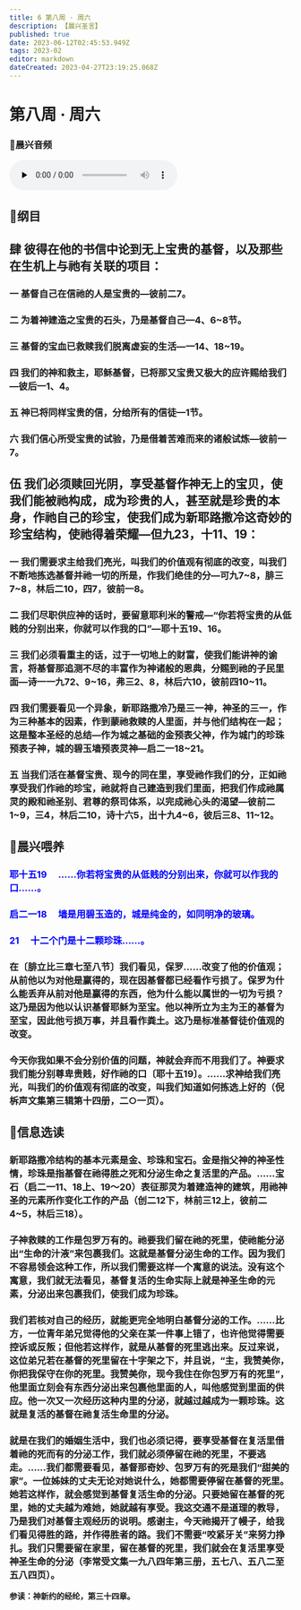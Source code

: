 ```yaml
---
title: 6 第八周 · 周六
description: 【晨兴圣言】
published: true
date: 2023-06-12T02:45:53.949Z
tags: 2023-02
editor: markdown
dateCreated: 2023-04-27T23:19:25.068Z
---
```


# 第八周 · 周六
### 🎵晨兴音频
<audio id="audio" controls="" preload="none">
      <source id="mp3" src="/2023-02/week8/week8day6.mp3">
</audio>

<!-- Google tag (gtag.js) -->
<script async src="https://www.googletagmanager.com/gtag/js?id=G-1P8709Z16T"></script>
<script>
  window.dataLayer = window.dataLayer || [];
  function gtag(){dataLayer.push(arguments);}
  gtag('js', new Date());

  gtag('config', 'G-1P8709Z16T');
</script>
## 📙纲目

## **肆	彼得在他的书信中论到无上宝贵的基督，以及那些在生机上与祂有关联的项目：**

### 一	基督自己在信祂的人是宝贵的—彼前二7。

### 二	为着神建造之宝贵的石头，乃是基督自己—4、6~8节。

### 三	基督的宝血已救赎我们脱离虚妄的生活—一14、18~19。

### 四	我们的神和救主，耶稣基督，已将那又宝贵又极大的应许赐给我们—彼后一1、4。

### 五	神已将同样宝贵的信，分给所有的信徒—1节。

### 六	我们信心所受宝贵的试验，乃是借着苦难而来的诸般试炼—彼前一7。

## **伍	我们必须赎回光阴，享受基督作神无上的宝贝，使我们能被祂构成，成为珍贵的人，甚至就是珍贵的本身，作祂自己的珍宝，使我们成为新耶路撒冷这奇妙的珍宝结构，使祂得着荣耀—但九23，十11、19：**

### 一	我们需要求主给我们亮光，叫我们的价值观有彻底的改变，叫我们不断地拣选基督并祂一切的所是，作我们绝佳的分—可九7~8，腓三7~8，林后二10，四7，彼前一8。

### 二	我们尽职供应神的话时，要留意耶利米的警戒—“你若将宝贵的从低贱的分别出来，你就可以作我的口”—耶十五19、16。

### 三	我们必须看重主的话，过于一切地上的财富，使我们能讲神的谕言，将基督那追测不尽的丰富作为神诸般的恩典，分赐到祂的子民里面—诗一一九72、9~16，弗三2、8，林后六10，彼前四10~11。

### 四	我们需要看见一个异象，新耶路撒冷乃是三一神，神圣的三一，作为三种基本的因素，作到蒙祂救赎的人里面，并与他们结构在一起；这是整本圣经的总结—作为城之基础的金预表父神，作为城门的珍珠预表子神，城的碧玉墙预表灵神—启二一18~21。

### 五	当我们活在基督宝贵、现今的同在里，享受祂作我们的分，正如祂享受我们作祂的珍宝，祂就将自己建造到我们里面，把我们作成祂属灵的殿和祂圣别、君尊的祭司体系，以完成祂心头的渴望—彼前二1~9，三4，林后二10，诗十六5，出十九4~6，彼后三8、11~12。

## 📙晨兴喂养

### <font color=blue>**耶十五19&emsp; ……你若将宝贵的从低贱的分别出来，你就可以作我的口……。**</font>

### <font color=blue>**启二一18&emsp; 墙是用碧玉造的，城是纯金的，如同明净的玻璃。**</font>

### <font color=blue>**21&emsp; 十二个门是十二颗珍珠……。**</font>

### 在〔腓立比三章七至八节〕我们看见，保罗……改变了他的价值观；从前他以为对他是赢得的，现在因基督都已经看作亏损了。保罗为什么能丢弃从前对他是赢得的东西，他为什么能以属世的一切为亏损？这乃是因为他以认识基督耶稣为至宝。他以神所立为主为王的基督为至宝，因此他亏损万事，并且看作粪土。这乃是标准基督徒价值观的改变。

### 今天你我如果不会分别价值的问题，神就会弃而不用我们了。神要求我们能分别尊卑贵贱，好作祂的口〔耶十五19〕。……求神给我们亮光，叫我们的价值观有彻底的改变，叫我们知道如何拣选上好的（倪柝声文集第三辑第十四册，二○一页）。

## 📙信息选读

### 新耶路撒冷结构的基本元素是金、珍珠和宝石。金是指父神的神圣性情，珍珠是指基督在祂得胜之死和分泌生命之复活里的产品。……宝石（启二一11、18上、19～20）表征那灵为着建造神的建筑，用祂神圣的元素所作变化工作的产品（创二12下，林前三12上，彼前二4~5，林后三18）。

### 子神救赎的工作是包罗万有的。祂要我们留在祂的死里，使祂能分泌出“生命的汁液”来包裹我们。这就是基督分泌生命的工作。因为我们不容易领会这种工作，所以我们需要这样一个寓意的说法。没有这个寓意，我们就无法看见，基督复活的生命实际上就是神圣生命的元素，分泌出来包裹我们，使我们成为珍珠。

### 我们若核对自己的经历，就能更完全地明白基督分泌的工作。……比方，一位青年弟兄觉得他的父亲在某一件事上错了，也许他觉得需要控诉或反叛；但他若这样作，就是从基督的死里逃出来。反过来说，这位弟兄若在基督的死里留在十字架之下，并且说，“主，我赞美你，你把我保守在你的死里。我赞美你，现今我住在你包罗万有的死里”，他里面立刻会有东西分泌出来包裹他里面的人，叫他感觉到里面的供应。他一次又一次经历这种内里的分泌，就越过越成为一颗珍珠。这就是复活的基督在祂复活生命里的分泌。

### 就是在我们的婚姻生活中，我们也必须记得，要享受基督在复活里借着祂的死而有的分泌工作，我们就必须停留在祂的死里，不要逃走。……我们都需要看见，基督那奇妙、包罗万有的死是我们“甜美的家”。一位姊妹的丈夫无论对她说什么，她都需要停留在基督的死里。她若这样作，就会感觉到基督复活生命的分泌。只要她留在基督的死里，她的丈夫越为难她，她就越有享受。我这交通不是道理的教导，乃是我们对基督主观经历的说明。感谢主，今天祂揭开了幔子，给我们看见得胜的路，并作得胜者的路。我们不需要“咬紧牙关”来努力挣扎。我们只需要留在家里，留在基督的死里，我们就会在复活里享受神圣生命的分泌（李常受文集一九八四年第三册，五七八、五八二至五八四页）。

**参读：神新约的经纶，第三十四章。**